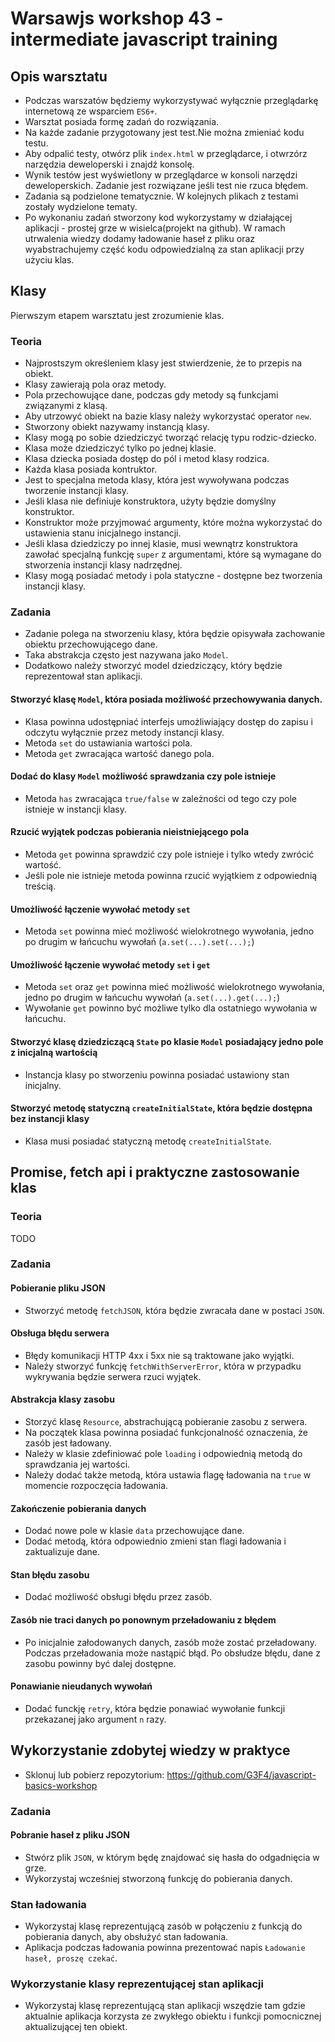 # Warsawjs workshop 43 - intermediate javascript training

## Opis warsztatu

* Podczas warszatów będziemy wykorzystywać wyłącznie przeglądarkę internetową ze wsparciem `ES6+`.
* Warsztat posiada formę zadań do rozwiązania.
* Na każde zadanie przygotowany jest test.Nie można zmieniać kodu testu.
* Aby odpalić testy, otwórz plik `index.html` w przeglądarce, i otwrzórz narzędzia deweloperski i znajdź konsolę.
* Wynik testów jest wyświetlony w przeglądarce w konsoli narzędzi deweloperskich. Zadanie jest rozwiązane jeśli test nie rzuca błędem.
* Zadania są podzielone tematycznie. W kolejnych plikach z testami zostały wydzielone tematy.
* Po wykonaniu zadań stworzony kod wykorzystamy w działającej aplikacji - prostej grze w wisielca(projekt na github).
W ramach utrwalenia wiedzy dodamy ładowanie haseł z pliku oraz wyabstrachujemy część kodu odpowiedzialną za stan aplikacji przy użyciu klas.


## Klasy

Pierwszym etapem warsztatu jest zrozumienie klas.

### Teoria

* Najprostszym określeniem klasy jest stwierdzenie, że to przepis na obiekt.
* Klasy zawierają pola oraz metody.
* Pola przechowujące dane, podczas gdy metody są funkcjami związanymi z klasą.
* Aby utrzowyć obiekt na bazie klasy należy wykorzystać operator `new`.
* Stworzony obiekt nazywamy instancją klasy.
* Klasy mogą po sobie dziedziczyć tworząć relację typu rodzic-dziecko.
* Klasa może dziedziczyć tylko po jednej klasie.
* Klasa dziecka posiada dostęp do pól i metod klasy rodzica.
* Każda klasa posiada kontruktor.
* Jest to specjalna metoda klasy, która jest wywoływana podczas tworzenie instancji klasy.
* Jeśli klasa nie definiuje konstruktora, użyty będzie domyślny konstruktor.
* Konstruktor może przyjmować argumenty, które można wykorzystać do ustawienia stanu inicjalnego instancji.
* Jeśli klasa dziedziczy po innej klasie, musi wewnątrz konstruktora zawołać specjalną funkcję `super` z argumentami, które są wymagane do stworzenia instancji klasy nadrzędnej.
* Klasy mogą posiadać metody i pola statyczne - dostępne bez tworzenia instancji klasy.

### Zadania

* Zadanie polega na stworzeniu klasy, która będzie opisywała zachowanie obiektu przechowującego dane.
* Taka abstrakcja często jest nazywana jako `Model`.
* Dodatkowo należy stworzyć model dziedziczący, który będzie reprezentował stan aplikacji.

#### Stworzyć klasę `Model`, która posiada możliwość przechowywania danych. 
* Klasa powinna udostępniać interfejs umożliwiający dostęp do zapisu i odczytu wyłącznie przez metody instancji klasy.
* Metoda `set` do ustawiania wartości pola.
* Metoda `get` zwracająca wartość danego pola.

#### Dodać do klasy `Model` możliwość sprawdzania czy pole istnieje
* Metoda `has` zwracająca `true/false` w zależności od tego czy pole istnieje w instancji klasy.

#### Rzucić wyjątek podczas pobierania nieistniejącego pola
* Metoda `get` powinna sprawdzić czy pole istnieje i tylko wtedy zwrócić wartość.
* Jeśli pole nie istnieje metoda powinna rzucić wyjątkiem z odpowiednią treścią.

#### Umożliwość łączenie wywołać metody `set`
* Metoda `set` powinna mieć możliwość wielokrotnego wywołania, jedno po drugim w łańcuchu wywołań (`a.set(...).set(...);`)

#### Umożliwość łączenie wywołać metody `set` i `get`
* Metoda `set` oraz `get` powinna mieć możliwość wielokrotnego wywołania, jedno po drugim w łańcuchu wywołań (`a.set(...).get(...);`)
* Wywołanie `get` powinno być możliwe tylko dla ostatniego wywołania w łańcuchu.

#### Stworzyć klasę dziedziczącą `State` po klasie `Model` posiadający jedno pole z inicjalną wartością
* Instancja klasy po stworzeniu powinna posiadać ustawiony stan inicjalny.

#### Stworzyć metodę statyczną `createInitialState`, która będzie dostępna bez instancji klasy
* Klasa musi posiadać statyczną metodę `createInitialState`.


## Promise, fetch api i praktyczne zastosowanie klas

### Teoria
TODO


### Zadania

#### Pobieranie pliku JSON
* Stworzyć metodę `fetchJSON`, która będzie zwracała dane w postaci `JSON`.

#### Obsługa błędu serwera
* Błędy komunikacji HTTP 4xx i 5xx nie są traktowane jako wyjątki.
* Należy stworzyć funkcję `fetchWithServerError`, która w przypadku wykrywania będzie serwera rzuci wyjątek.

#### Abstrakcja klasy zasobu
* Storzyć klasę `Resource`, abstrachującą pobieranie zasobu z serwera.
* Na początek klasa powinna posiadać funkcjonalność oznaczenia, że zasób jest ładowany.
* Należy w klasie zdefiniować pole `loading` i odpowiednią metodą do sprawdzania jej wartości.
* Należy dodać także metodą, która ustawia flagę ładowania na `true` w momencie rozpoczęcia ładowania.

#### Zakończenie pobierania danych
* Dodać nowe pole w klasie `data` przechowujące dane.
* Dodać metodą, która odpowiednio zmieni stan flagi ładowania i zaktualizuje dane.

#### Stan błędu zasobu
* Dodać możliwość obsługi błędu przez zasób.

#### Zasób nie traci danych po ponownym przeładowaniu z błędem
* Po inicjalnie załodowanych danych, zasób może zostać przeładowany. Podczas przeładowania może nastąpić błąd. Po obsłudze błędu, dane z zasobu powinny być dalej dostępne.

#### Ponawianie nieudanych wywołań
* Dodać funckję `retry`, która będzie ponawiać wywołanie funkcji przekazanej jako argument `n` razy.


## Wykorzystanie zdobytej wiedzy w praktyce
* Sklonuj lub pobierz repozytorium:
    https://github.com/G3F4/javascript-basics-workshop

### Zadania

#### Pobranie haseł z pliku JSON
* Stwórz plik `JSON`, w którym będę znajdować się hasła do odgadnięcia w grze.
* Wykorzystaj wcześniej stworzoną funkcję do pobierania danych.

### Stan ładowania
* Wykorzystaj klasę reprezentującą zasób w połączeniu z funkcją do pobierania danych, aby obsłużyć stan ładowania.
* Aplikacja podczas ładowania powinna prezentować napis `Ładowanie haseł, proszę czekać`.

### Wykorzystanie klasy reprezentującej stan aplikacji
* Wykorzystaj klasę reprezentującą stan aplikacji wszędzie tam gdzie aktualnie aplikacja korzysta ze zwykłego obiektu i funkcji pomocnicznej aktualizującej ten obiekt.
